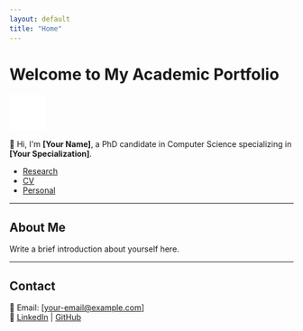 ```yaml
---
layout: default
title: "Home"
---
```


# Welcome to My Academic Portfolio

![My Photo](images/my-photo.png)

👋 Hi, I'm **[Your Name]**, a PhD candidate in Computer Science specializing in **[Your Specialization]**.

- [Research](research.md)
- [CV](cv.md)
- [Personal](personal.md)

---

## About Me

Write a brief introduction about yourself here.

---

## Contact

📧 Email: [your-email@example.com]  
🔗 [LinkedIn](#) | [GitHub](#)
